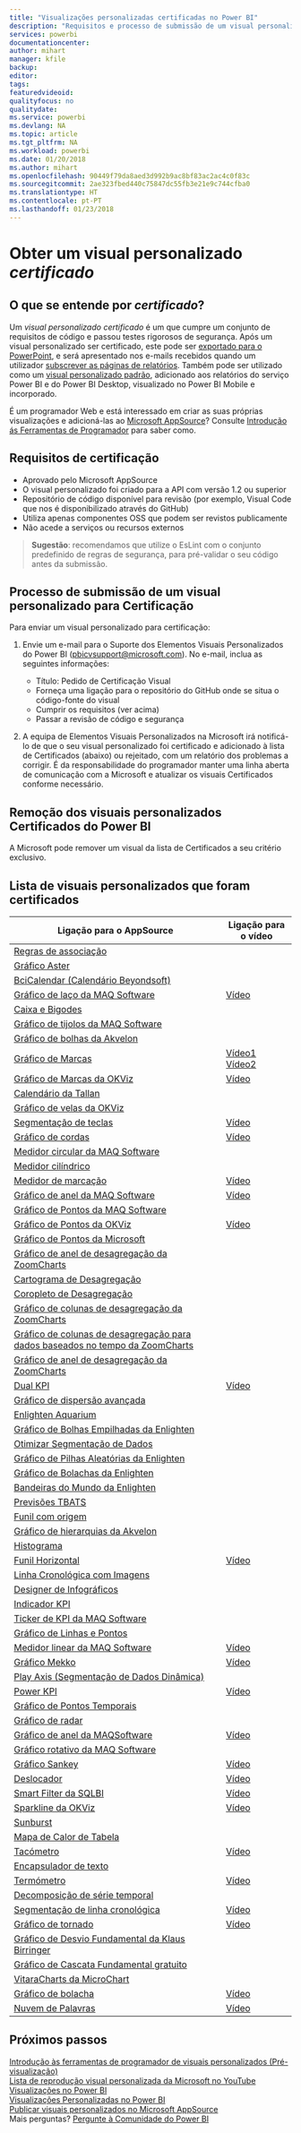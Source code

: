 ```yaml
---
title: "Visualizações personalizadas certificadas no Power BI"
description: "Requisitos e processo de submissão de um visual personalizado para certificação. E uma lista de visuais personalizados já certificados."
services: powerbi
documentationcenter: 
author: mihart
manager: kfile
backup: 
editor: 
tags: 
featuredvideoid: 
qualityfocus: no
qualitydate: 
ms.service: powerbi
ms.devlang: NA
ms.topic: article
ms.tgt_pltfrm: NA
ms.workload: powerbi
ms.date: 01/20/2018
ms.author: mihart
ms.openlocfilehash: 90449f79da8aed3d992b9ac8bf83ac2ac4c0f83c
ms.sourcegitcommit: 2ae323fbed440c75847dc55fb3e21e9c744cfba0
ms.translationtype: HT
ms.contentlocale: pt-PT
ms.lasthandoff: 01/23/2018
---
```

# <a name="getting-a-custom-visual-certified"></a>Obter um visual personalizado *certificado*
## <a name="what-is-meant-by-certified"></a>O que se entende por *certificado*?
Um *visual personalizado certificado* é um que cumpre um conjunto de requisitos de código e passou testes rigorosos de segurança.  Após um visual personalizado ser certificado, este pode ser [exportado para o PowerPoint](service-publish-to-powerpoint.md), e será apresentado nos e-mails recebidos quando um utilizador [subscrever as páginas de relatórios](service-report-subscribe.md). Também pode ser utilizado como um [visual personalizado padrão](power-bi-custom-visuals.md), adicionado aos relatórios do serviço Power BI e do Power BI Desktop, visualizado no Power BI Mobile e incorporado.

É um programador Web e está interessado em criar as suas próprias visualizações e adicioná-las ao [Microsoft AppSource](https://appsource.microsoft.com)? Consulte [Introdução ás Ferramentas de Programador](service-custom-visuals-getting-started-with-developer-tools.md) para saber como.


## <a name="certification-requirements"></a>Requisitos de certificação
* Aprovado pelo Microsoft AppSource    
* O visual personalizado foi criado para a API com versão 1.2 ou superior    
* Repositório de código disponível para revisão (por exemplo, Visual Code que nos é disponibilizado através do GitHub)    
* Utiliza apenas componentes OSS que podem ser revistos publicamente    
* Não acede a serviços ou recursos externos    

> **Sugestão**: recomendamos que utilize o EsLint com o conjunto predefinido de regras de segurança, para pré-validar o seu código antes da submissão.
> 
> 

## <a name="process-for-submitting-a-custom-visual-for-certification"></a>Processo de submissão de um visual personalizado para Certificação
Para enviar um visual personalizado para certificação:

1. Envie um e-mail para o Suporte dos Elementos Visuais Personalizados do Power BI (pbicvsupport@microsoft.com). No e-mail, inclua as seguintes informações:    
   
   * Título: Pedido de Certificação Visual    
   * Forneça uma ligação para o repositório do GitHub onde se situa o código-fonte do visual    
   * Cumprir os requisitos (ver acima)    
   * Passar a revisão de código e segurança    
2. A equipa de Elementos Visuais Personalizados na Microsoft irá notificá-lo de que o seu visual personalizado foi certificado e adicionado à lista de Certificados (abaixo) ou rejeitado, com um relatório dos problemas a corrigir. É da responsabilidade do programador manter uma linha aberta de comunicação com a Microsoft e atualizar os visuais Certificados conforme necessário.

## <a name="removal-of-power-bi-certified-custom-visuals"></a>Remoção dos visuais personalizados Certificados do Power BI
A Microsoft pode remover um visual da lista de Certificados a seu critério exclusivo.  

## <a name="list-of-custom-visuals-that-have-been-certified"></a>Lista de visuais personalizados que foram certificados
| Ligação para o AppSource | Ligação para o vídeo |
| --- | --- |
| [Regras de associação](https://appsource.microsoft.com/en-us/product/power-bi-visuals/WA104380815) | |
| [Gráfico Aster](https://appsource.microsoft.com/product/power-bi-visuals/WA104380759?src=office&tab=Overview) | |
| [BciCalendar (Calendário Beyondsoft)](https://appsource.microsoft.com/en-us/product/power-bi-visuals/WA104381096?src=office&tab=Overview)  | |
| [Gráfico de laço da MAQ Software](https://appsource.microsoft.com/product/power-bi-visuals/WA104380838?src=office&tab=Overview) |[Vídeo](https://youtu.be/So5xKMSpVJI) |
| [Caixa e Bigodes](https://appsource.microsoft.com/product/power-bi-visuals/WA104380831?src=office&tab=Overview) | |
| [Gráfico de tijolos da MAQ Software](https://appsource.microsoft.com/en-us/product/power-bi-visuals/WA104380836) | |
| [Gráfico de bolhas da Akvelon](https://appsource.microsoft.com/en-us/product/power-bi-visuals/WA104381340?src=office) | |
| [Gráfico de Marcas](https://store.office.com/app.aspx?assetid=WA104380755) |[Vídeo1](https://youtu.be/AOlsFYkfkcw)   [Vídeo2](https://youtu.be/AQvd2FhRyCI) |
| [Gráfico de Marcas da OKViz](https://store.office.com/bullet-chart-by-okviz-WA104380953.aspx) |[Vídeo](https://youtu.be/mtvUNl9bMjA) |
| [Calendário da Tallan](https://appsource.microsoft.com/product/power-bi-visuals/WA104381146?src=office&tab=Overview) | |
| [Gráfico de velas da OKViz](https://appsource.microsoft.com/en-us/product/power-bi-visuals/WA104380952) | |
| [Segmentação de teclas](https://store.office.com/chiclet-slicer-WA104380756.aspx) |[Vídeo](https://youtu.be/iYOkJ1APueY) |
| [Gráfico de cordas](https://appsource.microsoft.com/product/power-bi-visuals/WA104380761?src=office&tab=Overview) |[Vídeo](https://youtu.be/AQvd2FhRyCI) |
| [Medidor circular da MAQ Software](https://appsource.microsoft.com/product/power-bi-visuals/WA104380837?tab=Overview) | |
| [Medidor cilíndrico](https://appsource.microsoft.com/product/power-bi-visuals/WA104380874) | |
| [Medidor de marcação](https://appsource.microsoft.com/product/power-bi-visuals/WA104381184) |[Vídeo](https://youtu.be/AOlsFYkfkcw) |
| [Gráfico de anel da MAQ Software](https://appsource.microsoft.com/product/power-bi-visuals/WA104380824?tab=Overview) |[Vídeo](https://youtu.be/pDToHDFHnq8) |
| [Gráfico de Pontos da MAQ Software](https://appsource.microsoft.com/en-us/product/power-bi-visuals/WA104381101) | |
| [Gráfico de Pontos da OKViz](https://appsource.microsoft.com/product/power-bi-visuals/WA104381101?src=office&tab=Overview) |[Vídeo](https://youtu.be/4lskRgcpFJY) |
| [Gráfico de Pontos da Microsoft](https://appsource.microsoft.com/en-us/product/power-bi-visuals/WA104380760?src=office) | |
| [Gráfico de anel de desagregação da ZoomCharts](https://appsource.microsoft.com/product/power-bi-visuals/WA104380858) | |
| [Cartograma de Desagregação](https://appsource.microsoft.com/en-us/product/power-bi-visuals/WA104381045?src=office) | |
| [Coropleto de Desagregação](https://appsource.microsoft.com/en-us/product/power-bi-visuals/WA104381044?src=office) | |
| [Gráfico de colunas de desagregação da ZoomCharts](https://appsource.microsoft.com/en-us/product/power-bi-visuals/WA104380881?src=office) | |
| [Gráfico de colunas de desagregação para dados baseados no tempo da ZoomCharts](https://appsource.microsoft.com/en-us/product/power-bi-visuals/WA104380881) | |
| [Gráfico de anel de desagregação da ZoomCharts](https://appsource.microsoft.com/en-us/product/power-bi-visuals/WA104380858) | |
| [Dual KPI](https://store.office.com/dual-kpi-WA104380774.aspx) |[Vídeo](https://youtu.be/821o0-eVBXo?list=PL1N57mwBHtN1vIjfvuBIzZllrmKo-Vz6x) |
| [Gráfico de dispersão avançada](https://appsource.microsoft.com/en-us/product/power-bi-visuals/WA104380762) | |
| [Enlighten Aquarium](https://appsource.microsoft.com/product/power-bi-visuals/WA104381112?src=office&tab=Overview) | |
| [Gráfico de Bolhas Empilhadas da Enlighten](https://appsource.microsoft.com/en-us/product/power-bi-visuals/WA104380868) | |
| [Otimizar Segmentação de Dados](https://appsource.microsoft.com/en-us/product/power-bi-visuals/WA104380960?tab=Overview) | |
| [Gráfico de Pilhas Aleatórias da Enlighten](https://appsource.microsoft.com/en-us/product/power-bi-visuals/WA104380849) | |
| [Gráfico de Bolachas da Enlighten](https://appsource.microsoft.com/en-us/product/power-bi-visuals/WA104380850) | |
| [Bandeiras do Mundo da Enlighten](https://appsource.microsoft.com/en-us/product/power-bi-visuals/WA104380923) | |
| [Previsões TBATS](https://appsource.microsoft.com/en-us/product/power-bi-visuals/WA104381326?src=office) | |
| [Funil com origem]() | || [Gantt](https://store.office.com/gantt-WA104380765.aspx) |[Vídeo](https://youtu.be/qJ7s_KrGiUU) |
| [Gráfico de hierarquias da Akvelon](https://appsource.microsoft.com/en-us/product/power-bi-visuals/WA104381333?src=office) | |
| [Histograma](https://store.office.com/histogram-chart-WA104380776.aspx) | |
| [Funil Horizontal](https://appsource.microsoft.com/product/power-bi-visuals/WA104380846) |[Vídeo](https://youtu.be/SudZei68PPo) |
| [Linha Cronológica com Imagens](https://appsource.microsoft.com/en-us/product/power-bi-visuals/WA104381254) | |
| [Designer de Infográficos](https://appsource.microsoft.com/en-us/product/power-bi-visuals/WA104380898?src=office) | |
| [Indicador KPI](https://store.office.com/kpi-indicator-WA104380832.aspx) | |
| [Ticker de KPI da MAQ Software](https://appsource.microsoft.com/en-us/product/power-bi-visuals/WA104380946) | |
| [Gráfico de Linhas e Pontos](https://appsource.microsoft.com/en-us/product/power-bi-visuals/WA104380766?src=office) | |
| [Medidor linear da MAQ Software](https://appsource.microsoft.com/product/power-bi-visuals/WA104380821?src=office&tab=Overview) |[Vídeo](https://youtu.be/AOlsFYkfkcw) |
| [Gráfico Mekko](https://appsource.microsoft.com/product/power-bi-visuals/WA104380785?src=office&tab=Overview)  | [Vídeo](https://youtu.be/90FLCKpgicA)|
| [Play Axis (Segmentação de Dados Dinâmica)](https://store.office.com/play-axis-dynamic-slicer-WA104380981.aspx) | |
| [Power KPI](https://appsource.microsoft.com/product/power-bi-visuals/WA104381083) |[Vídeo](https://youtu.be/IvfIP3E6-1Q) |
| [Gráfico de Pontos Temporais](https://appsource.microsoft.com/en-us/product/power-bi-visuals/WA104381006) | |
| [Gráfico de radar](https://store.office.com/radar-chart-WA104380771.aspx) | |
| [Gráfico de anel da MAQSoftware](https://appsource.microsoft.com/en-us/product/power-bi-visuals/WA104380824?src=office&tab=Overview) | [Vídeo](https://youtu.be/pDToHDFHnq8)|
| [Gráfico rotativo da MAQ Software](https://appsource.microsoft.com/en-us/product/power-bi-visuals/WA104381007?src=office) |  |
| [Gráfico Sankey](https://store.office.com/app.aspx?assetid=WA104380777.aspx) |[Vídeo](https://youtu.be/WWP9wVUHGaA) |
| [Deslocador](https://store.office.com/scroller-WA104381018.aspx) |[Vídeo](https://youtu.be/uhRFQF2cGSY) |
| [Smart Filter da SQLBI](https://store.office.com/smart-filter-by-okviz-WA104380859.aspx) |[Vídeo](https://youtu.be/gcJsDDRQq28) |
| [Sparkline da OKViz](https://appsource.microsoft.com/product/power-bi-visuals/WA104380910?src=office&tab=Overview) |[Vídeo](https://youtu.be/0m3Vnvso9tY) |
| [Sunburst](https://appsource.microsoft.com/product/power-bi-visuals/WA104380767?src=office&tab=Overview) | |
| [Mapa de Calor de Tabela](https://store.office.com/table-heatmap-WA104380818.aspx) | |
| [Tacómetro](https://store.office.com/tachometer-WA104380937.aspx?) |[Vídeo](https://www.youtube.com/watch?v=C3OXdETbS9o) |
| [Encapsulador de texto](https://appsource.microsoft.com/product/power-bi-visuals/WA104380826) | |
| [Termómetro](https://appsource.microsoft.com/product/power-bi-visuals/WA104380847?src=office&tab=Overview) | [Vídeo](https://youtu.be/SPX9mgrAdBc)|
| [Decomposição de série temporal](https://appsource.microsoft.com/product/power-bi-visuals/WA104380897) | |
| [Segmentação de linha cronológica](https://store.office.com/timeline-slicer-WA104380786.aspx) |[Vídeo](https://youtu.be/ozMtZ4_NZ10) |
| [Gráfico de tornado](https://store.office.com/tornado-chart-WA104380768.aspx) |[Vídeo](https://youtu.be/AQvd2FhRyCI) |
| [Gráfico de Desvio Fundamental da Klaus Birringer](https://appsource.microsoft.com/en-us/product/power-bi-visuals/WA104381140?src=office) | |
| [Gráfico de Cascata Fundamental gratuito](https://appsource.microsoft.com/en-us/product/power-bi-visuals/WA104380956) | |
| [VitaraCharts da MicroChart](https://appsource.microsoft.com/en-us/product/power-bi-visuals/WA104381165) | |
| [Gráfico de bolacha](https://appsource.microsoft.com/product/power-bi-visuals/WA104381049?src=office&tab=Overview) |[Vídeo](https://youtu.be/1vRqYUsm3Vk) |
| [Nuvem de Palavras](https://store.office.com/word-cloud-WA104380752.aspx?) |[Vídeo](https://www.youtube.com/watch?v=AblTenl9fqo) |

## <a name="next-steps"></a>Próximos passos
[Introdução às ferramentas de programador de visuais personalizados (Pré-visualização)](service-custom-visuals-getting-started-with-developer-tools.md)      
[Lista de reprodução visual personalizada da Microsoft no YouTube](https://www.youtube.com/playlist?list=PL1N57mwBHtN1vIjfvuBIzZllrmKo-Vz6x)  
[Visualizações no Power BI](power-bi-report-visualizations.md)  
[Visualizações Personalizadas no Power BI](power-bi-custom-visuals.md)  
[Publicar visuais personalizados no Microsoft AppSource](developer/office-store.md)  
Mais perguntas? [Pergunte à Comunidade do Power BI](http://community.powerbi.com/)

